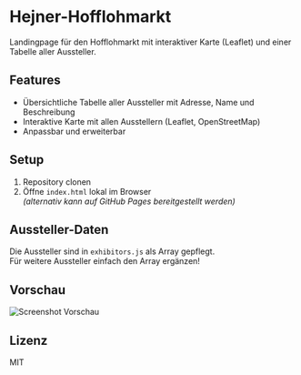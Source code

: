 # Hejner-Hofflohmarkt

Landingpage für den Hofflohmarkt mit interaktiver Karte (Leaflet) und einer Tabelle aller Aussteller.

## Features

- Übersichtliche Tabelle aller Aussteller mit Adresse, Name und Beschreibung
- Interaktive Karte mit allen Ausstellern (Leaflet, OpenStreetMap)
- Anpassbar und erweiterbar

## Setup

1. Repository clonen
2. Öffne `index.html` lokal im Browser  
   _(alternativ kann auf GitHub Pages bereitgestellt werden)_

## Aussteller-Daten

Die Aussteller sind in `exhibitors.js` als Array gepflegt.  
Für weitere Aussteller einfach den Array ergänzen!

## Vorschau

![Screenshot Vorschau](screenshot.png)

## Lizenz

MIT
